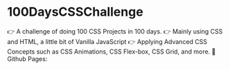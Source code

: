 # 100DaysCSSChallenge
👉 A challenge of doing 100 CSS Projects in 100 days.
👉 Mainly using CSS and HTML, a little bit of Vanilla JavaScript
👉 Applying Advanced CSS Concepts such as CSS Animations, CSS Flex-box, CSS Grid, and more.
📌 Github Pages: 

